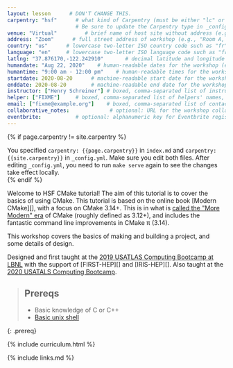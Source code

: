 ```yaml
---
layout: lesson      # DON'T CHANGE THIS.
carpentry: "hsf"      # what kind of Carpentry (must be either "lc" or "dc" or "swc").
                      # Be sure to update the Carpentry type in _config.yml as well.
venue: "Virtual"         # brief name of host site without address (e.g., "Euphoric State University")
address: "Zoom"      # full street address of workshop (e.g., "Room A, 123 Forth Street, Blimingen, Euphoria")
country: "us"      # lowercase two-letter ISO country code such as "fr" (see https://en.wikipedia.org/wiki/ISO_3166-1#Current_codes)
language: "en"     # lowercase two-letter ISO language code such as "fr" (see https://en.wikipedia.org/wiki/List_of_ISO_639-1_codes)
latlng: "37.876170,-122.242910"       # decimal latitude and longitude of workshop venue (e.g., "41.7901128,-87.6007318" - use https://www.latlong.net/)
humandate: "Aug 22, 2020"    # human-readable dates for the workshop (e.g., "Feb 17-18, 2020")
humantime: "9:00 am - 12:00 pm"    # human-readable times for the workshop (e.g., "9:00 am - 4:30 pm")
startdate: 2020-08-20      # machine-readable start date for the workshop in YYYY-MM-DD format like 2015-01-01
enddate: 2020-08-20        # machine-readable end date for the workshop in YYYY-MM-DD format like 2015-01-02
instructor: ["Henry Schreiner"] # boxed, comma-separated list of instructors' names as strings, like ["Kay McNulty", "Betty Jennings", "Betty Snyder"]
helper: ["FIXME"]     # boxed, comma-separated list of helpers' names, like ["Marlyn Wescoff", "Fran Bilas", "Ruth Lichterman"]
email: ["fixme@example.org"]    # boxed, comma-separated list of contact email addresses for the host, lead instructor, or whoever else is handling questions, like ["marlyn.wescoff@example.org", "fran.bilas@example.org", "ruth.lichterman@example.org"]
collaborative_notes:             # optional: URL for the workshop collaborative notes, e.g. an Etherpad or Google Docs document
eventbrite:           # optional: alphanumeric key for Eventbrite registration, e.g., "1234567890AB" (if Eventbrite is being used)
---
```



{% if page.carpentry != site.carpentry %}
<div class="alert alert-warning">
You specified <code>carpentry: {{page.carpentry}}</code> in <code>index.md</code> and
<code>carpentry: {{site.carpentry}}</code> in <code>_config.yml</code>. Make sure you edit both files. After editing <code>_config.yml</code>, you need to run <code>make serve</code> again to
see the changes take effect locally.
</div>
{% endif %}

Welcome to HSF CMake tutorial! The aim of this tutorial is to cover the basics of using CMake. This
tutorial is based on the online book [Modern CMake][], with a focus on CMake 3.14+. This is in what
is [called the "More Modern" era](https://github.com/Bagira80/More-Modern-CMake) of CMake (roughly
defined as 3.12+), and includes the fantastic command line improvements in CMake π (3.14).

This workshop covers the basics of making and building a project, and some details of design.

Designed and first taught at the [2019 USATLAS Computing Bootcamp at
LBNL](https://smeehan12.github.io/2019-08-19-usatlas-computing-bootcamp/) with the support of
[FIRST-HEP][] and [IRIS-HEP][]. Also taught at the [2020 USATALS Computing Bootcamp](https://matthewfeickert.github.io/usatlas-computing-bootcamp-2020/).

> ## Prereqs
>
> * Basic knowledge of C or C++
> * [Basic unix shell](http://swcarpentry.github.io/shell-novice/)
>
>
{: .prereq}

{% include curriculum.html %}

{% include links.md %}
